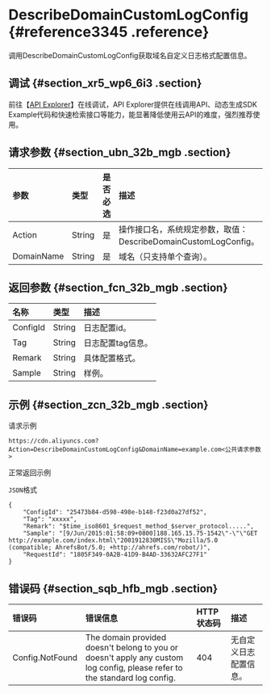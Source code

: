 # DescribeDomainCustomLogConfig {#reference3345 .reference}

调用DescribeDomainCustomLogConfig获取域名自定义日志格式配置信息。

## 调试 {#section_xr5_wp6_6i3 .section}

前往【[API Explorer](https://api.aliyun.com/#/?product=Cdn&api=DescribeDomainCustomLogConfig)】在线调试，API Explorer提供在线调用API、动态生成SDK Example代码和快速检索接口等能力，能显著降低使用云API的难度，强烈推荐使用。

## 请求参数 {#section_ubn_32b_mgb .section}

|参数|类型|是否必选|描述|
|:-|:-|:---|:-|
|Action|String|是|操作接口名，系统规定参数，取值：DescribeDomainCustomLogConfig。|
|DomainName|String|是|域名（只支持单个查询）。|

## 返回参数 {#section_fcn_32b_mgb .section}

|名称|类型|描述|
|:-|:-|:-|
|ConfigId|String|日志配置id。|
|Tag|String|日志配置tag信息。|
|Remark|String|具体配置格式。|
|Sample|String|样例。|

## 示例 {#section_zcn_32b_mgb .section}

请求示例

``` {#codeblock_8af_cab_mal}
https://cdn.aliyuncs.com?Action=DescribeDomainCustomLogConfig&DomainName=example.com<公共请求参数>
```

正常返回示例

`JSON`格式

``` {#codeblock_4ag_qcw_zs7}
{
    "ConfigId": "25473b84-d598-498e-b148-f23d0a27df52",
    "Tag": "xxxxx",
    "Remark": "$time_iso8601_$request_method_$server_protocol.....",
    "Sample": "[9/Jun/2015:01:58:09+0800]188.165.15.75-1542\"-\"\"GET http://example.com/index.html\"2001912830MISS\"Mozilla/5.0 (compatible; AhrefsBot/5.0; +http://ahrefs.com/robot/)",
    "RequestId": "1805F349-0A2B-41D9-B4AD-33632AFC27F1"
}
```

## 错误码 {#section_sqb_hfb_mgb .section}

|错误码|错误信息|HTTP 状态码|描述|
|:--|:---|:-------|:-|
|Config.NotFound|The domain provided doesn't belong to you or doesn't apply any custom log config, please refer to the standard log config.|404|无自定义日志配置信息。|

